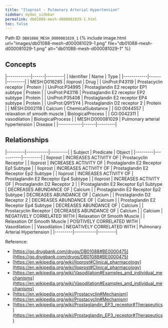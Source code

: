 ```yaml
---
title: "Iloprost - Pulmonary Arterial Hypertension"
sidebar: mydoc_sidebar
permalink: db01088-mesh-d000081029-1.html
toc: false 
---
```



Path ID: `DB01088_MESH_D000081029_1`
{% include image.html url="images/db01088-mesh-d000081029-1.png" file="db01088-mesh-d000081029-1.png" alt="db01088-mesh-d000081029-1" %}

## Concepts

|------------|------|---------|
| Identifier | Name | Type    |
|------------|------|---------|
| MESH:D016285 | iloprost | Drug |
| UniProt:P43119 | Prostacyclin receptor | Protein |
| UniProt:P34995 | Prostaglandin E2 receptor EP1 subtype | Protein |
| UniProt:P43116 | Prostaglandin E2 receptor EP2 subtype | Protein |
| UniProt:P35408 | Prostaglandin E2 receptor EP4 subtype | Protein |
| UniProt:Q9Y5Y4 | Prostaglandin D2 receptor 2 | Protein |
| MESH:D002118 | Calcium | ChemicalSubstance |
| GO:0044557 | relaxation of smooth muscle | BiologicalProcess |
| GO:0042311 | vasodilation | BiologicalProcess |
| MESH:D000081029 | Pulmonary arterial hypertension | Disease |
|------------|------|---------|

## Relationships

|---------|-----------|---------|
| Subject | Predicate | Object  |
|---------|-----------|---------|
| Iloprost | INCREASES ACTIVITY OF | Prostacyclin Receptor |
| Iloprost | INCREASES ACTIVITY OF | Prostaglandin E2 Receptor Ep1 Subtype |
| Iloprost | INCREASES ACTIVITY OF | Prostaglandin E2 Receptor Ep2 Subtype |
| Iloprost | INCREASES ACTIVITY OF | Prostaglandin E2 Receptor Ep4 Subtype |
| Iloprost | INCREASES ACTIVITY OF | Prostaglandin D2 Receptor 2 |
| Prostaglandin E2 Receptor Ep1 Subtype | DECREASES ABUNDANCE OF | Calcium |
| Prostaglandin E2 Receptor Ep2 Subtype | DECREASES ABUNDANCE OF | Calcium |
| Prostaglandin D2 Receptor 2 | DECREASES ABUNDANCE OF | Calcium |
| Prostaglandin E2 Receptor Ep4 Subtype | DECREASES ABUNDANCE OF | Calcium |
| Prostacyclin Receptor | DECREASES ABUNDANCE OF | Calcium |
| Calcium | NEGATIVELY CORRELATED WITH | Relaxation Of Smooth Muscle |
| Relaxation Of Smooth Muscle | POSITIVELY CORRELATED WITH | Vasodilation |
| Vasodilation | NEGATIVELY CORRELATED WITH | Pulmonary Arterial Hypertension |
|---------|-----------|---------|

Reference: 
  - [https://go.drugbank.com/drugs/DB01088#BE0000475](https://go.drugbank.com/drugs/DB01088#BE0000475)
  - [https://en.wikipedia.org/wiki/Iloprost#Clinical_pharmacology](https://en.wikipedia.org/wiki/Iloprost#Clinical_pharmacology)
  - [https://en.wikipedia.org/wiki/Vasodilation#Examples_and_individual_mechanisms](https://en.wikipedia.org/wiki/Vasodilation#Examples_and_individual_mechanisms)
  - [https://en.wikipedia.org/wiki/Prostacyclin#Mechanism](https://en.wikipedia.org/wiki/Prostacyclin#Mechanism)
  - [https://en.wikipedia.org/wiki/Prostaglandin_EP3_receptor#Therapeutics](https://en.wikipedia.org/wiki/Prostaglandin_EP3_receptor#Therapeutics)
